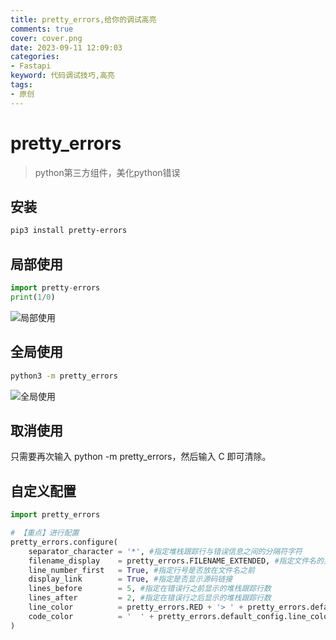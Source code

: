```yaml
---
title: pretty_errors,给你的调试高亮
comments: true
cover: cover.png
date: 2023-09-11 12:09:03
categories:
- Fastapi
keyword: 代码调试技巧,高亮
tags:
- 原创
---
```


# pretty_errors
> python第三方组件，美化python错误

## 安装

```bash
pip3 install pretty-errors
```

## 局部使用
```python
import pretty-errors
print(1/0)
```
![局部使用](error.png)

## 全局使用
```bash
python3 -m pretty_errors
```
![全局使用](global.png)

## 取消使用
只需要再次输入 python -m pretty_errors，然后输入 C 即可清除。

## 自定义配置
```python
import pretty_errors

# 【重点】进行配置
pretty_errors.configure(
    separator_character = '*', #指定堆栈跟踪行与错误信息之间的分隔符字符
    filename_display    = pretty_errors.FILENAME_EXTENDED, #指定文件名的显示方式
    line_number_first   = True, #指定行号是否放在文件名之前
    display_link        = True, #指定是否显示源码链接
    lines_before        = 5, #指定在错误行之前显示的堆栈跟踪行数
    lines_after         = 2, #指定在错误行之后显示的堆栈跟踪行数
    line_color          = pretty_errors.RED + '> ' + pretty_errors.default_config.line_color, #指定行号的显示颜色
    code_color          = '  ' + pretty_errors.default_config.line_color, #指定代码行的显示颜色
)
```